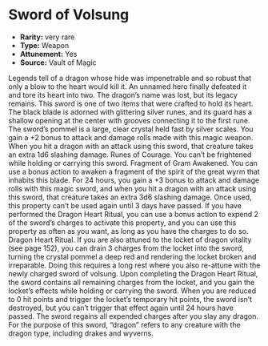 
# Sword of Volsung

* **Rarity:** very rare
* **Type:** Weapon
* **Attunement:** Yes
* **Source:** Vault of Magic


Legends tell of a dragon whose hide was impenetrable and so robust that only a blow to the heart would kill it. An unnamed hero finally defeated it and tore its heart into two. The dragon’s name was lost, but its legacy remains. This sword is one of two items that were crafted to hold its heart. The black blade is adorned with glittering silver runes, and its guard has a shallow opening at the center with grooves connecting it to the first rune. The sword’s pommel is a large, clear crystal held fast by silver scales. You gain a +2 bonus to attack and damage rolls made with this magic weapon. When you hit a dragon with an attack using this sword, that creature takes an extra 1d6 slashing damage. Runes of Courage. You can’t be frightened while holding or carrying this sword. Fragment of Gram Awakened. You can use a bonus action to awaken a fragment of the spirit of the great wyrm that inhabits this blade. For 24 hours, you gain a +3 bonus to attack and damage rolls with this magic sword, and when you hit a dragon with an attack using this sword, that creature takes an extra 3d6 slashing damage. Once used, this property can’t be used again until 3 days have passed. If you have performed the Dragon Heart Ritual, you can use a bonus action to expend 2 of the sword’s charges to activate this property, and you can use this property as often as you want, as long as you have the charges to do so. Dragon Heart Ritual. If you are also attuned to the locket of dragon vitality (see page 152), you can drain 3 charges from the locket into the sword, turning the crystal pommel a deep red and rendering the locket broken and irreparable. Doing this requires a long rest where you also re-attune with the newly charged sword of volsung. Upon completing the Dragon Heart Ritual, the sword contains all remaining charges from the locket, and you gain the locket’s effects while holding or carrying the sword. When you are reduced to 0 hit points and trigger the locket’s temporary hit points, the sword isn’t destroyed, but you can’t trigger that effect again until 24 hours have passed. The sword regains all expended charges after you slay any dragon. For the purpose of this sword, “dragon” refers to any creature with the dragon type, including drakes and wyverns.
